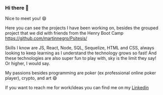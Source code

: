### Hi there 👋



Nice to meet you! 😄

Here you can see the projects I have been working on, besides the grouped project that we did with friends from the Henry Boot Camp https://github.com/martinnegro/Psitesis/

Skills I know are JS, React, Node, SQL, Sequelize, HTML and CSS, always looking to keep learning as I understand the technology grows so fast! And these technologies are also super fun to play with, sky is the limit they say! Or higher, I would say.

My passions besides programming are poker (ex professional online poker player), crypto, and art 😄

If you want to reach me for work/ideas you can find me on my [Linkedin](https://www.linkedin.com/in/juangonzalezvenzano/)
